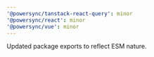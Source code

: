```yaml
---
'@powersync/tanstack-react-query': minor
'@powersync/react': minor
'@powersync/vue': minor
---
```


Updated package exports to reflect ESM nature.
